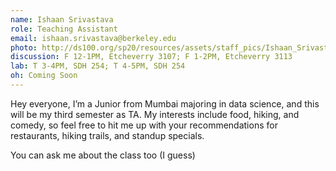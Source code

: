 ```yaml
---
name: Ishaan Srivastava
role: Teaching Assistant
email: ishaan.srivastava@berkeley.edu
photo: http://ds100.org/sp20/resources/assets/staff_pics/Ishaan_Srivastava.jpg
discussion: F 12-1PM, Etcheverry 3107; F 1-2PM, Etcheverry 3113
lab: T 3-4PM, SDH 254; T 4-5PM, SDH 254
oh: Coming Soon
---
```


Hey everyone, I’m a Junior from Mumbai majoring in data science, and this will be my third semester as TA. My interests include food, hiking, and comedy, so feel free to hit me up with your recommendations for restaurants, hiking trails, and standup specials. 

You can ask me about the class too (I guess)